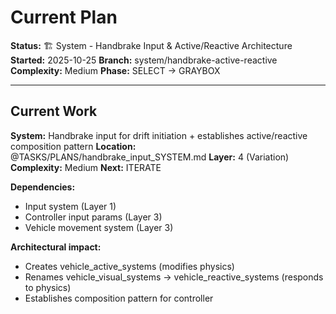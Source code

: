 # Current Plan

**Status:** 🏗️ System - Handbrake Input & Active/Reactive Architecture
**Started:** 2025-10-25
**Branch:** system/handbrake-active-reactive
**Complexity:** Medium
**Phase:** SELECT → GRAYBOX

---

## Current Work

**System:** Handbrake input for drift initiation + establishes active/reactive composition pattern
**Location:** @TASKS/PLANS/handbrake_input_SYSTEM.md
**Layer:** 4 (Variation)
**Complexity:** Medium
**Next:** ITERATE

**Dependencies:**
- Input system (Layer 1)
- Controller input params (Layer 3)
- Vehicle movement system (Layer 3)

**Architectural impact:**
- Creates vehicle_active_systems (modifies physics)
- Renames vehicle_visual_systems → vehicle_reactive_systems (responds to physics)
- Establishes composition pattern for controller
